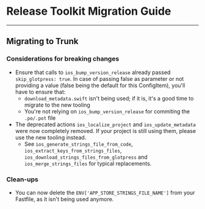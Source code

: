 # Release Toolkit Migration Guide

---

## Migrating to Trunk

### Considerations for breaking changes

- Ensure that calls to `ios_bump_version_release` already passed `skip_glotpress: true`.
In case of passing false as parameter or not providing a value (false being the default for this ConfigItem), you'll have to ensure that:
  - `download_metadata.swift` isn't being used; if it is, it's a good time to migrate to the new tooling
  - You're not relying on `ios_bump_version_release` for commiting the `.po/.pot` file
- The deprecated actions `ios_localize_project` and `ios_update_metadata` were now completely removed. If your project is still using them, please use the new tooling instead.
  - See `ios_generate_strings_file_from_code`, `ios_extract_keys_from_strings_files`, `ios_download_strings_files_from_glotpress` and `ios_merge_strings_files` for typical replacements.

### Clean-ups

- You can now delete the `ENV['APP_STORE_STRINGS_FILE_NAME']` from your Fastfile, as it isn't being used anymore.
